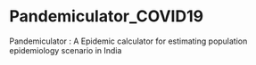# Pandemiculator_COVID19
Pandemiculator : A Epidemic calculator for estimating population epidemiology scenario in India
